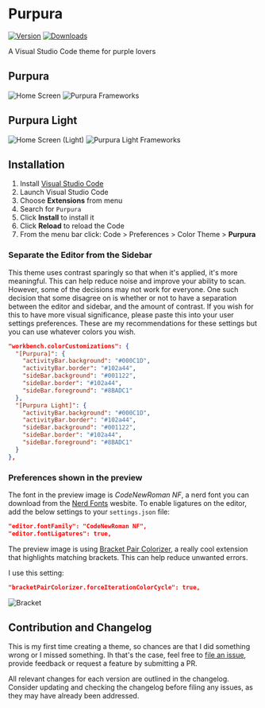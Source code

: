 # Purpura

[![Version](https://vsmarketplacebadge.apphb.com/version/spaceinvadev.purpura.svg)](https://aka.ms/purpura)
[![Downloads](https://img.shields.io/vscode-marketplace/r/spaceinvadev.purpura.svg)](https://aka.ms/spaceinvadev)

A Visual Studio Code theme for purple lovers

## Purpura

![Home Screen](home-screen.jpg)
![Purpura Frameworks](three-dark.jpg)

## Purpura Light

![Home Screen (Light)](light-owl-full.jpg)
![Purpura Light Frameworks](three-light.jpg)

## Installation

1. Install [Visual Studio Code](https://code.visualstudio.com/)
2. Launch Visual Studio Code
3. Choose **Extensions** from menu
4. Search for `Purpura`
5. Click **Install** to install it
6. Click **Reload** to reload the Code
7. From the menu bar click: Code > Preferences > Color Theme > **Purpura**

### Separate the Editor from the Sidebar

This theme uses contrast sparingly so that when it's applied, it's more meaningful. This can help reduce noise and improve your ability to scan. However, some of the decisions may not work for everyone. One such decision that some disagree on is whether or not to have a separation between the editor and sidebar, and the amount of contrast. If you wish for this to have more visual significance, please paste this into your user settings preferences. These are my recommendations for these settings but you can use whatever colors you wish.

```json
"workbench.colorCustomizations": {
  "[Purpura]": {
    "activityBar.background": "#000C1D",
    "activityBar.border": "#102a44",
    "sideBar.background": "#001122",
    "sideBar.border": "#102a44",
    "sideBar.foreground": "#8BADC1"
  },
  "[Purpura Light]": {
    "activityBar.background": "#000C1D",
    "activityBar.border": "#102a44",
    "sideBar.background": "#001122",
    "sideBar.border": "#102a44",
    "sideBar.foreground": "#8BADC1"
  }
},
```

### Preferences shown in the preview

The font in the preview image is _CodeNewRoman NF_, a nerd font you can download from the [Nerd Fonts](https://www.nerdfonts.com/) wesbite. To enable ligatures on the editor, add the below settings to your `settings.json` file:

```json
"editor.fontFamily": "CodeNewRoman NF",
"editor.fontLigatures": true,
```

The preview image is using [Bracket Pair Colorizer](https://marketplace.visualstudio.com/items?itemName=CoenraadS.bracket-pair-colorizer), a really cool extension that highlights matching brackets. This can help reduce unwanted errors.

I use this setting:

```json
"bracketPairColorizer.forceIterationColorCycle": true,
```

![Bracket](bracket.png)

## Contribution and Changelog

This is my first time creating a theme, so chances are that I did something wrong or I missed something. Ih that's the case, feel free to [file an issue](https://github.com/spaceinvadev/purpura-vscode-theme/issues), provide feedback or request a feature by submitting a PR.

All relevant changes for each version are outlined in the changelog. Consider updating and checking the changelog before filing any issues, as they may have already been addressed.
